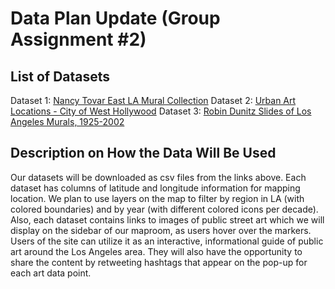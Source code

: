 # Data Plan Update (Group Assignment #2)

## List of Datasets
Dataset 1: [Nancy Tovar East LA Mural Collection](https://docs.google.com/spreadsheets/d/1evnaHh-HV6cwoFSC8Jy_wAuR9916uogwbV_4nGCjb-A/edit#gid=450383580)
Dataset 2: [Urban Art Locations - City of West Hollywood](https://data.weho.org/Art/Urban-Art-Locations/twt6-v6gc)
Dataset 3: [Robin Dunitz Slides of Los Angeles Murals, 1925-2002](https://raw.githubusercontent.com/yohman/21S-DH151/main/Weeks/Week04/Lab/data/dunitz.csv)

## Description on How the Data Will Be Used
Our datasets will be downloaded as csv files from the links above. Each dataset has columns of latitude and longitude information for mapping location. We plan to 
use layers on the map to filter by region in LA (with colored boundaries) and by year (with different colored icons per decade). Also, each dataset contains links 
to images of public street art which we will display on the sidebar of our maproom, as users hover over the markers. Users of the site can utilize it as an interactive,
informational guide of public art around the Los Angeles area. They will also have the opportunity to share the content by retweeting hashtags that appear on
the pop-up for each art data point.
